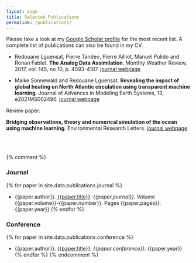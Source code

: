 ```yaml
---
layout: page
title: Selected Publications
permalink: /publications/
---
```


Please take a look at my [Google Scholar profile](https://scholar.google.fr/citations?user=DuiyaQoAAAAJ&hl=fr) for the most recent list. A complete list of publications can also be found in my CV.


* Redouane Lguensat, Pierre Tandeo, Pierre Ailliot, Manuel Pulido and Ronan Fablet. **The Analog Data Assimilation**. Monthly Weather Review, 2017, vol. 145, no 10, p. 4093-4107. [journal webpage](http://journals.ametsoc.org/doi/abs/10.1175/MWR-D-16-0441.1)

* Maike Sonnewald and Redouane Lguensat. **Revealing the impact of global heating on North Atlantic circulation using transparent machine learning**. Journal of Advances in Modeling Earth Systems, 13, e2021MS002496. [journal webpage](https://doi.org/10.1029/2021MS002496)

Review paper:

**Bridging observations, theory and numerical simulation of the ocean using machine learning**. Environmental Research Letters. [journal webpage](https://iopscience.iop.org/article/10.1088/1748-9326/ac0eb0)

<br><br>

{% comment %}
### Journal
{% for paper in site.data.publications.journal %}
 * {{paper.author}}. [{{paper.title}}]({{paper.url}}). *{{paper.journal}}*. Volume {{paper.volume}}-{{paper.number}}. Pages {{paper.pages}}. {{paper.year}}
{% endfor %}
### Conference
{% for paper in site.data.publications.conference %}
 * {{paper.author}}. [{{paper.title}}]({{paper.url}}). *{{paper.conference}}*. {{paper.year}}
{% endfor %}
{% endcomment %}
